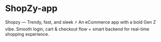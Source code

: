 # ShopZy-app
Shopzy — Trendy, fast, and sleek ⚡ An eCommerce app with a bold Gen Z vibe. Smooth login, cart &amp; checkout flow + smart backend for real-time shopping experience.
